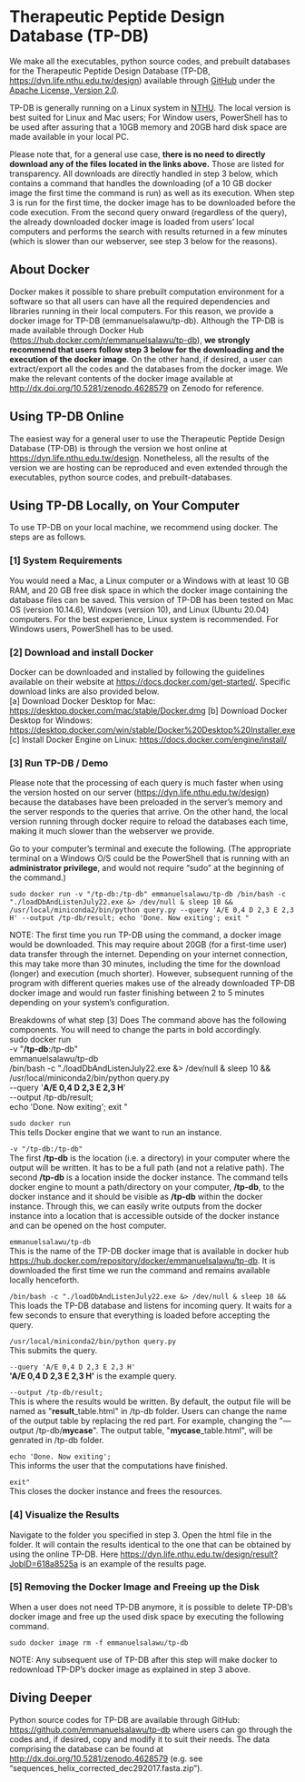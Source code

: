 # Therapeutic Peptide Design Database (TP-DB)
We make all the executables, python source codes, and prebuilt databases for the Therapeutic Peptide Design Database (TP-DB, https://dyn.life.nthu.edu.tw/design) available through [GitHub](https://github.com/emmanuelsalawu/tp-db) under the [Apache License, Version 2.0](https://www.apache.org/licenses/LICENSE-2.0). 

TP-DB is generally running on a Linux system in [NTHU](https://dyn.life.nthu.edu.tw/design). The local version is best suited for Linux and Mac users; For Window users, PowerShell has to be used after assuring that a 10GB memory and 20GB hard disk space are made available in your local PC.

Please note that, for a general use case, **there is no need to directly download any of the files located in the links above.** Those are listed for transparency. All downloads are directly handled in step 3 below, which contains a command that handles the downloading (of a 10 GB docker image the first time the command is run) as well as its execution. When step 3 is run for the first time, the docker image has to be downloaded before the code execution. From the second query onward (regardless of the query), the already downloaded docker image is loaded from users’ local computers and performs the search with results returned in a few minutes (which is slower than our webserver, see step 3 below for the reasons).

## About Docker 
Docker makes it possible to share prebuilt computation environment for a software so that all users can have all the required dependencies and libraries running in their local computers. For this reason, we provide a docker image for TP-DB (emmanuelsalawu/tp-db). Although the TP-DB is made available through Docker Hub (https://hub.docker.com/r/emmanuelsalawu/tp-db), **we strongly recommend that users follow step 3 below for the downloading and the execution of the docker image**. On the other hand, if desired, a user can extract/export all the codes and the databases from the docker image. We make the relevant contents of the docker image available at http://dx.doi.org/10.5281/zenodo.4628579 on Zenodo for reference. 


## Using TP-DB Online 
The easiest way for a general user to use the Therapeutic Peptide Design Database (TP-DB) is through the version we host online at https://dyn.life.nthu.edu.tw/design. Nonetheless, all the results of the version we are hosting can be reproduced and even extended through the executables, python source codes, and prebuilt-databases.

## Using TP-DB Locally, on Your Computer
To use TP-DB on your local machine, we recommend using docker. The steps are as follows.

### [1] System Requirements 
You would need a Mac, a Linux computer or a Windows with at least 10 GB RAM, and 20 GB free disk space in which the docker image containing the database files can be saved. 
This version of TP-DB has been tested on Mac OS (version 10.14.6), Windows (version 10), and Linux (Ubuntu 20.04) computers. For the best experience, Linux system is recommended. For Windows users, PowerShell has to be used.

### [2] Download and install Docker
Docker can be downloaded and installed by following the guidelines available on their website at https://docs.docker.com/get-started/. Specific download links are also provided below. <br/>
[a] Download Docker Desktop for Mac: https://desktop.docker.com/mac/stable/Docker.dmg 
[b] Download Docker Desktop for Windows: https://desktop.docker.com/win/stable/Docker%20Desktop%20Installer.exe 
[c] Install Docker Engine on Linux: https://docs.docker.com/engine/install/ 

### [3] Run TP-DB / Demo 
Please note that the processing of each query is much faster when using the version hosted on our server (https://dyn.life.nthu.edu.tw/design) because the databases have been preloaded in the server’s memory and the server responds to the queries that arrive. On the other hand, the local version running through docker require to reload the databases each time, making it much slower than the webserver we provide.  

Go to your computer’s terminal and execute the following. (The appropriate terminal on a Windows O/S could be the PowerShell that is running with an **administrator privilege**, and would not require “sudo” at the beginning of the command.)

`sudo docker run -v "/tp-db:/tp-db" emmanuelsalawu/tp-db /bin/bash -c "./loadDbAndListenJuly22.exe &> /dev/null & sleep 10 && /usr/local/miniconda2/bin/python query.py --query 'A/E 0,4 D 2,3 E 2,3 H' --output /tp-db/result; echo 'Done. Now exiting'; exit "`

NOTE: The first time you run TP-DB using the command, a docker image would be downloaded. This may require about 20GB (for a first-time user) data transfer through the internet. Depending on your internet connection, this may take more than 30 minutes, including the time for the download (longer) and execution (much shorter). However, subsequent running of the program with different queries makes use of the already downloaded TP-DB docker image and would run faster finishing between 2 to 5 minutes depending on your system’s configuration. 

Breakdowns of what step [3] Does
The command above has the following components. You will need to change the parts in bold accordingly. <br/>
sudo docker run \
-v "**/tp-db**:/tp-db" \
emmanuelsalawu/tp-db \
/bin/bash -c "./loadDbAndListenJuly22.exe &> /dev/null & sleep 10 && \
/usr/local/miniconda2/bin/python query.py \
--query '**A/E 0,4 D 2,3 E 2,3 H**' \
--output /tp-db/result; \
echo 'Done. Now exiting'; exit "


`sudo docker run` <br/>
This tells Docker engine that we want to run an instance.

`-v "/tp-db:/tp-db"` <br/>
The first **/tp-db** is the location (i.e. a directory) in your computer where the output will be written. It has to be a full path (and not a relative path). The second **/tp-db** is a location inside the docker instance. The command tells docker engine to mount a path/directory on your computer, **/tp-db**, to the docker instance and it should be visible as **/tp-db** within the docker instance. Through this, we can easily write outputs from the docker instance into a location that is accessible outside of the docker instance and can be opened on the host computer.

`emmanuelsalawu/tp-db`<br/>
This is the name of the TP-DB docker image that is available in docker hub https://hub.docker.com/repository/docker/emmanuelsalawu/tp-db. It is downloaded the first time we run the command and remains available locally henceforth.

`/bin/bash -c "./loadDbAndListenJuly22.exe &> /dev/null & sleep 10 &&` <br/>
This loads the TP-DB database and listens for incoming query. It waits for a few seconds to ensure that everything is loaded before accepting the query.  

`/usr/local/miniconda2/bin/python query.py` <br/>
This submits the query.

`--query 'A/E 0,4 D 2,3 E 2,3 H'` <br/>
**'A/E 0,4 D 2,3 E 2,3 H'** is the example query.

`--output /tp-db/result;` <br/>
This is where the results would be written. 
By default, the output file will be named as "**result**_table.html" in /tp-db folder. Users can change the name of the output table by replacing the red part. For example, changing the "—output /tp-db/**mycase**". The output table, "**mycase**_table.html", will be genrated in /tp-db folder.


`echo 'Done. Now exiting'; `<br/>
This informs the user that the computations have finished. 

`exit"`<br/>
This closes the docker instance and frees the resources. 


### [4] Visualize the Results 
Navigate to the folder you specified in step 3. Open the html file in the folder. It will contain the results identical to the one that can be obtained by using the online TP-DB. Here https://dyn.life.nthu.edu.tw/design/result?JobID=618a8525a is an example of the results page.

### [5] Removing the Docker Image and Freeing up the Disk 
When a user does not need TP-DB anymore, it is possible to delete TP-DB’s docker image and free up the used disk space by executing the following command.

`sudo docker image rm -f emmanuelsalawu/tp-db`

NOTE: Any subsequent use of TP-DB after this step will make docker to redownload TP-DP’s docker image as explained in step 3 above. 


## Diving Deeper
Python source codes for TP-DB are available through GitHub: https://github.com/emmanuelsalawu/tp-db where users can go through the codes and, if desired, copy and modify it to suit their needs. The data comprising the database can be found at  http://dx.doi.org/10.5281/zenodo.4628579 (e.g. see “sequences_helix_corrected_dec292017.fasta.zip”).

